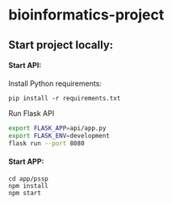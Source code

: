 # bioinformatics-project

## Start project locally:
#### Start API:

Install Python requirements:

`pip install -r requirements.txt`

Run Flask API
```bash
export FLASK_APP=api/app.py
export FLASK_ENV=development
flask run --port 8080
```
#### Start APP:
    cd app/pssp
    npm install
    npm start
